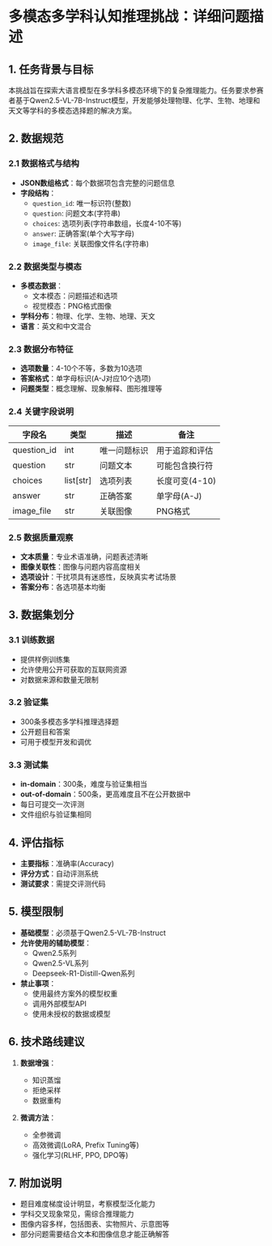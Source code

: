 # 多模态多学科认知推理挑战：详细问题描述

## 1. 任务背景与目标
本挑战旨在探索大语言模型在多学科多模态环境下的复杂推理能力。任务要求参赛者基于Qwen2.5-VL-7B-Instruct模型，开发能够处理物理、化学、生物、地理和天文等学科的多模态选择题的解决方案。

## 2. 数据规范

### 2.1 数据格式与结构
- **JSON数组格式**：每个数据项包含完整的问题信息
- **字段结构**：
  - `question_id`: 唯一标识符(整数)
  - `question`: 问题文本(字符串)
  - `choices`: 选项列表(字符串数组，长度4-10不等)
  - `answer`: 正确答案(单个大写字母)
  - `image_file`: 关联图像文件名(字符串)

### 2.2 数据类型与模态
- **多模态数据**：
  - 文本模态：问题描述和选项
  - 视觉模态：PNG格式图像
- **学科分布**：物理、化学、生物、地理、天文
- **语言**：英文和中文混合

### 2.3 数据分布特征
- **选项数量**：4-10个不等，多数为10选项
- **答案格式**：单字母标识(A-J对应10个选项)
- **问题类型**：概念理解、现象解释、图形推理等

### 2.4 关键字段说明
| 字段名 | 类型 | 描述 | 备注 |
|--------|------|------|------|
| question_id | int | 唯一问题标识 | 用于追踪和评估 |
| question | str | 问题文本 | 可能包含换行符 |
| choices | list[str] | 选项列表 | 长度可变(4-10) |
| answer | str | 正确答案 | 单字母(A-J) |
| image_file | str | 关联图像 | PNG格式 |

### 2.5 数据质量观察
- **文本质量**：专业术语准确，问题表述清晰
- **图像关联性**：图像与问题内容高度相关
- **选项设计**：干扰项具有迷惑性，反映真实考试场景
- **答案分布**：各选项基本均衡

## 3. 数据集划分

### 3.1 训练数据
- 提供样例训练集
- 允许使用公开可获取的互联网资源
- 对数据来源和数量无限制

### 3.2 验证集
- 300条多模态多学科推理选择题
- 公开题目和答案
- 可用于模型开发和调优

### 3.3 测试集
- **in-domain**：300条，难度与验证集相当
- **out-of-domain**：500条，更高难度且不在公开数据中
- 每日可提交一次评测
- 文件组织与验证集相同

## 4. 评估指标
- **主要指标**：准确率(Accuracy)
- **评分方式**：自动评测系统
- **测试要求**：需提交评测代码

## 5. 模型限制
- **基础模型**：必须基于Qwen2.5-VL-7B-Instruct
- **允许使用的辅助模型**：
  - Qwen2.5系列
  - Qwen2.5-VL系列
  - Deepseek-R1-Distill-Qwen系列
- **禁止事项**：
  - 使用最终方案外的模型权重
  - 调用外部模型API
  - 使用未授权的数据或模型

## 6. 技术路线建议
1. **数据增强**：
   - 知识蒸馏
   - 拒绝采样
   - 数据重构

2. **微调方法**：
   - 全参微调
   - 高效微调(LoRA, Prefix Tuning等)
   - 强化学习(RLHF, PPO, DPO等)

## 7. 附加说明
- 题目难度梯度设计明显，考察模型泛化能力
- 学科交叉现象常见，需综合推理能力
- 图像内容多样，包括图表、实物照片、示意图等
- 部分问题需要结合文本和图像信息才能正确解答